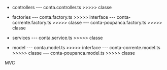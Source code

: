 - controllers
--- conta.controller.ts                  >>>>>  classe

- factories
--- conta.factory.ts                     >>>>> interface
--- conta-corrente.factory.ts            >>>>> classe
--- conta-poupanca.factory.ts            >>>>> classe

- services
--- conta.service.ts                    >>>>> classe

- model
--- conta.model.ts                      >>>>> interface
--- conta-corrente.model.ts             >>>>> classe
--- conta-poupanca.model.ts             >>>>> classe


MVC

